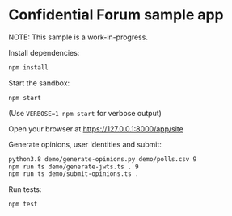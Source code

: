# Confidential Forum sample app

NOTE: This sample is a work-in-progress.

Install dependencies:

```sh
npm install
```

Start the sandbox:

```sh
npm start
```

(Use `VERBOSE=1 npm start` for verbose output)

Open your browser at https://127.0.0.1:8000/app/site

Generate opinions, user identities and submit:

```sh
python3.8 demo/generate-opinions.py demo/polls.csv 9
npm run ts demo/generate-jwts.ts . 9
npm run ts demo/submit-opinions.ts .
```

Run tests:

```sh
npm test
```
